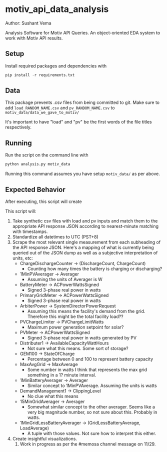 # motiv_api_data_analysis
Author: Sushant Vema

Analysis Software for Motiv API Queries. An object-oriented EDA system to work with Motiv API results.

## Setup
Install required packages and dependencies with 
```python
pip install -r requirements.txt
```

## Data
This package prevents .csv files from being committed to git. Make sure to add `load_RANDOM_NAME.csv` and `pv_RANDOM_NAME.csv` to `motiv_data/data_we_gave_to_motiv/`

It's important to have "load" and "pv" be the first words of the file titles respectively. 

## Running
Run the script on the command line with 
```bash
python analysis.py motiv_data
```

Running this command assumes you have setup `motiv_data/` as per above.

## Expected Behavior
After executing, this script will create 

This script will:
1. Take synthetic csv files with load and pv inputs and match them to the appropriate API response JSON according to nearest-minute matching with timestamps. 
2. Standardize all datetimes to UTC (PST+8)
3. Scrape the most relevant single measurement from each subheading of the API response JSON. Here's a mapping of what is currently being queried out of the JSON dump as well as a subjective interpretation of units, etc:
    - ChargeDischargeCounter -> (DischargeCount, ChargeCount) 
        - Counting how many times the battery is charging or discharging?
    - 1MinPVAverager -> Averager
        - Assuming the units of Averager is W
    - BatteryMeter -> ACPowerWattsSigned
        - Signed 3-phase real power in watts
    - PrimaryGridMeter -> ACPowerWattsSigned
        - Signed 3-phase real power in watts
    - ArbiterPower -> SystemDirectorPowerRequest
        - Assuming this means the facility's demand from the grid. Therefore this might be the total facility load??
    - PVChargeLimiter -> PVChargeLimitWatts
        - Maximum power generation setpoint for solar?
    - PVMeter -> ACPowerWattsSigned
        - Signed 3-phase real power in watts generated by PV
    - Distributer1 -> AvailableCapacityWattHours
        - Not sure what this means. Some sort of storage? 
    - GEM100 -> StateOfCharge
        - Percentage between 0 and 100 to represent battery capacity
    - MaxAvgGrid -> MaxAverage
        - Some number in watts I think that represents the max grid something in a 1? minute interval.
    - 1MinBatteryAverager -> Averager
        - Similar concept to 1MinPVAverage. Assuming the units is watts
    - DemandManagement1 -> ClippingLevel
        - No clue what this means
    - 15MinGridAverager -> Averager
        - Somewhat similar concept to the other averager. Seems like a very big magnitude number, so not sure about this. Probably in watts. 
    - 1MinGridLessBatteryAverager -> (GridLessBatteryAverage, LoadAverage)
        - A tuple with those values. Not sure how to interpret this either.
4. Create insightful visualizations.
    1. Work in progress as per the #memosa channel message on 11/29. 